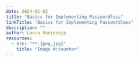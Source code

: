 ```yaml
---
date: 2024-01-02
title: "Basics for Implementing Passwordless"
linkTitle: "Basics for Implementing Passwordless"
description: ""
author: Laura Vuorenoja
resources:
  - src: "**.{png,jpg}"
    title: "Image #:counter"
---
```


